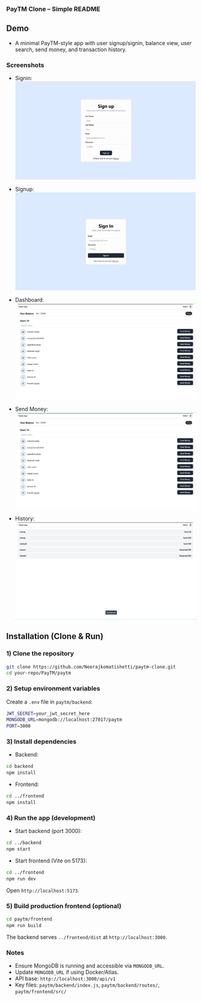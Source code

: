 
### PayTM Clone – Simple README

## Demo
- A minimal PayTM-style app with user signup/signin, balance view, user search, send money, and transaction history.

### Screenshots
- Signin:
![Signin](./Screenshots/Singup.png)

- Signup:
![Signup](./Screenshots/Signin.png)

- Dashboard:
![Dashboard](./Screenshots/dashboard.png)

- Send Money:
![Send+Money](./Screenshots/dashboard.png)

- History:
![History](./Screenshots/history.png)

## Installation (Clone & Run)

### 1) Clone the repository
```bash
git clone https://github.com/Neerajkomatishetti/paytm-clone.git
cd your-repo/PayTM/paytm
```

### 2) Setup environment variables
Create a `.env` file in `paytm/backend`:
```bash
JWT_SECRET=your_jwt_secret_here
MONGODB_URL=mongodb://localhost:27017/paytm
PORT=3000
```

### 3) Install dependencies
- Backend:
```bash
cd backend
npm install
```

- Frontend:
```bash
cd ../frontend
npm install
```

### 4) Run the app (development)
- Start backend (port 3000):
```bash
cd ../backend
npm start
```

- Start frontend (Vite on 5173):
```bash
cd ../frontend
npm run dev
```

Open `http://localhost:5173`.

### 5) Build production frontend (optional)
```bash
cd paytm/frontend
npm run build
```
The backend serves `../frontend/dist` at `http://localhost:3000`.

### Notes
- Ensure MongoDB is running and accessible via `MONGODB_URL`.
- Update `MONGODB_URL` if using Docker/Atlas.
- API base: `http://localhost:3000/api/v1`
- Key files: `paytm/backend/index.js`, `paytm/backend/routes/`, `paytm/frontend/src/`
